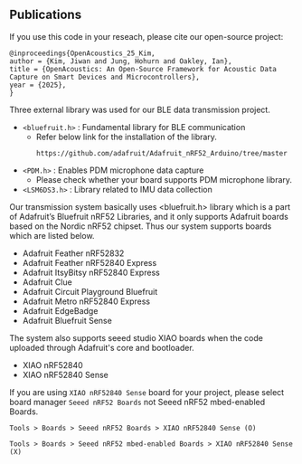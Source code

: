 ## Publications
If you use this code in your reseach, please cite our open-source project: 
```
@inproceedings{OpenAcoustics_25_Kim,
author = {Kim, Jiwan and Jung, Hohurn and Oakley, Ian},
title = {OpenAcoustics: An Open-Source Framework for Acoustic Data Capture on Smart Devices and Microcontrollers},
year = {2025},
}
```
Three external library was used for our BLE data transmission project.

* `<bluefruit.h>` : Fundamental library for BLE communication
  * Refer below link for the installation of the library.
    ```
    https://github.com/adafruit/Adafruit_nRF52_Arduino/tree/master
    ```
* `<PDM.h>` : Enables PDM microphone data capture
  * Please check whether your board supports PDM microphone library.
* `<LSM6DS3.h>` : Library related to IMU data collection
  


Our transmission system basically uses <bluefruit.h> library which is a part of Adafruit’s Bluefruit nRF52 Libraries, and it only supports Adafruit boards based on the Nordic nRF52 chipset. Thus our system supports boards which are listed below.
* Adafruit Feather nRF52832
* Adafruit Feather nRF52840 Express
* Adafruit ItsyBitsy nRF52840 Express
* Adafruit Clue
* Adafruit Circuit Playground Bluefruit
* Adafruit Metro nRF52840 Express
* Adafruit EdgeBadge
* Adafruit Bluefruit Sense

The system also supports seeed studio XIAO boards when the code uploaded through Adafruit's core and bootloader.

* XIAO nRF52840
* XIAO nRF52840 Sense

If you are using `XIAO nRF52840 Sense` board for your project, please select board manager `Seeed nRF52 Boards` not Seeed nRF52 mbed-enabled Boards.
```
Tools > Boards > Seeed nRF52 Boards > XIAO nRF52840 Sense (O)
```
```
Tools > Boards > Seeed nRF52 mbed-enabled Boards > XIAO nRF52840 Sense (X)
```


